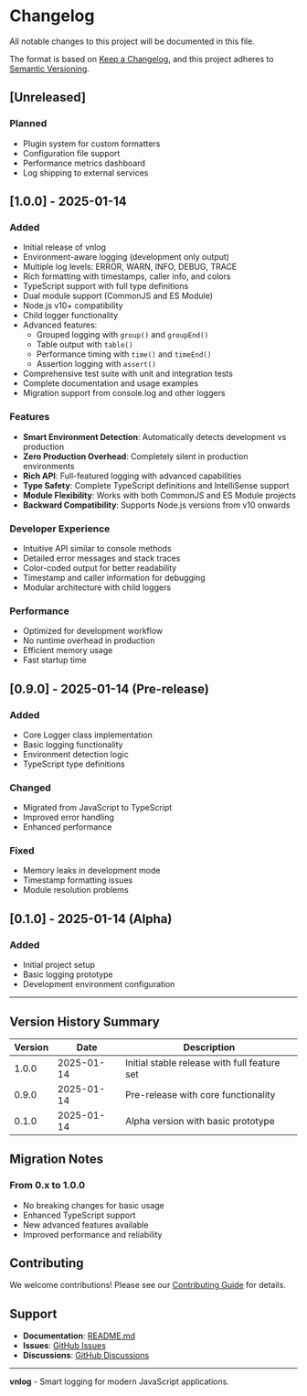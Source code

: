 # Changelog

All notable changes to this project will be documented in this file.

The format is based on [Keep a Changelog](https://keepachangelog.com/en/1.0.0/),
and this project adheres to [Semantic Versioning](https://semver.org/spec/v2.0.0.html).

## [Unreleased]

### Planned
- Plugin system for custom formatters
- Configuration file support
- Performance metrics dashboard
- Log shipping to external services

## [1.0.0] - 2025-01-14

### Added
- Initial release of vnlog
- Environment-aware logging (development only output)
- Multiple log levels: ERROR, WARN, INFO, DEBUG, TRACE
- Rich formatting with timestamps, caller info, and colors
- TypeScript support with full type definitions
- Dual module support (CommonJS and ES Module)
- Node.js v10+ compatibility
- Child logger functionality
- Advanced features:
  - Grouped logging with `group()` and `groupEnd()`
  - Table output with `table()`
  - Performance timing with `time()` and `timeEnd()`
  - Assertion logging with `assert()`
- Comprehensive test suite with unit and integration tests
- Complete documentation and usage examples
- Migration support from console.log and other loggers

### Features
- **Smart Environment Detection**: Automatically detects development vs production
- **Zero Production Overhead**: Completely silent in production environments
- **Rich API**: Full-featured logging with advanced capabilities
- **Type Safety**: Complete TypeScript definitions and IntelliSense support
- **Module Flexibility**: Works with both CommonJS and ES Module projects
- **Backward Compatibility**: Supports Node.js versions from v10 onwards

### Developer Experience
- Intuitive API similar to console methods
- Detailed error messages and stack traces
- Color-coded output for better readability
- Timestamp and caller information for debugging
- Modular architecture with child loggers

### Performance
- Optimized for development workflow
- No runtime overhead in production
- Efficient memory usage
- Fast startup time

## [0.9.0] - 2025-01-14 (Pre-release)

### Added
- Core Logger class implementation
- Basic logging functionality
- Environment detection logic
- TypeScript type definitions

### Changed
- Migrated from JavaScript to TypeScript
- Improved error handling
- Enhanced performance

### Fixed
- Memory leaks in development mode
- Timestamp formatting issues
- Module resolution problems

## [0.1.0] - 2025-01-14 (Alpha)

### Added
- Initial project setup
- Basic logging prototype
- Development environment configuration

---

## Version History Summary

| Version | Date | Description |
|---------|------|-------------|
| 1.0.0 | 2025-01-14 | Initial stable release with full feature set |
| 0.9.0 | 2025-01-14 | Pre-release with core functionality |
| 0.1.0 | 2025-01-14 | Alpha version with basic prototype |

## Migration Notes

### From 0.x to 1.0.0
- No breaking changes for basic usage
- Enhanced TypeScript support
- New advanced features available
- Improved performance and reliability

## Contributing

We welcome contributions! Please see our [Contributing Guide](CONTRIBUTING.md) for details.

## Support

- **Documentation**: [README.md](README.md)
- **Issues**: [GitHub Issues](https://github.com/your-username/vnlog/issues)
- **Discussions**: [GitHub Discussions](https://github.com/your-username/vnlog/discussions)

---

**vnlog** - Smart logging for modern JavaScript applications.
